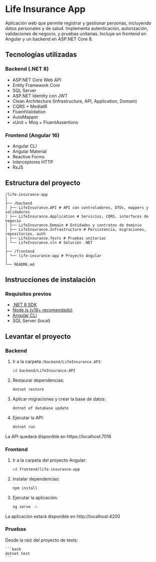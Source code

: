 # Life Insurance App

Aplicación web que permite registrar y gestionar personas, incluyendo datos personales y de salud. Implementa autenticación, autorización, validaciones de negocio, y pruebas unitarias. Incluye un frontend en Angular y un backend en ASP.NET Core 8.


## Tecnologías utilizadas

### Backend (.NET 8)
- ASP.NET Core Web API
- Entity Framework Core
- SQL Server
- ASP.NET Identity con JWT
- Clean Architecture (Infrastructure, API, Application, Domain)
- CQRS + MediatR
- FluentValidation
- AutoMapper
- xUnit + Moq + FluentAssertions

### Frontend (Angular 16)
- Angular CLI
- Angular Material
- Reactive Forms
- Interceptores HTTP
- RxJS


## Estructura del proyecto

```text
/life-insurance-app
│
├── /backend
│ ├── LifeInsurance.API # API con controladores, DTOs, mappers y validadores
│ ├── LifeInsurance.Application # Servicios, CQRS, interfaces de negocio
│ ├── LifeInsurance.Domain # Entidades y contratos de dominio
│ ├── LifeInsurance.Infrastructure # Persistencia, migraciones, repositorios, auth
│ ├── LifeInsurance.Tests # Pruebas unitarias
│ └── LifeInsurance.sln # Solución .NET
│
├── /frontend
│ └── life-insurance-app # Proyecto Angular
│
└── README.md
```


## Instrucciones de instalación

### Requisitos previos

- [.NET 8 SDK](https://dotnet.microsoft.com/en-us/download)
- [Node.js (v18+ recomendado)](https://nodejs.org/)
- [Angular CLI](https://angular.io/cli)
- SQL Server (local)


## Levantar el proyecto

### Backend

1. Ir a la carpeta `/backend/LifeInsurance.API`:

   ```bash
   cd backend/LifeInsurance.API
   ```

2. Restaurar dependencias:

    ```bash
    dotnet restore
    ```

3. Aplicar migraciones y crear la base de datos:

    ```bash
    dotnet ef database update
    ```

4. Ejecutar la API:

    ```bash
    dotnet run
    ```

La API quedará disponible en https://localhost:7016


### Frontend

1. Ir a la carpeta del proyecto Angular:

    ```bash
    cd frontend/life-insurance-app
    ```

2. Instalar dependencias:

    ```bash
    npm install
    ```

3. Ejecutar la aplicación:

    ```bash
    ng serve -o
    ```

La aplicación estará disponible en http://localhost:4200

### Pruebas
Desde la raíz del proyecto de tests:

    ```bash
    dotnet test
    ```